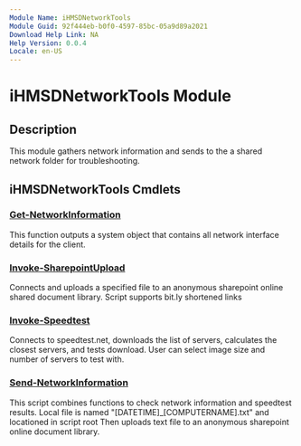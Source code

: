 ```yaml
---
Module Name: iHMSDNetworkTools
Module Guid: 92f444eb-b0f0-4597-85bc-05a9d89a2021
Download Help Link: NA
Help Version: 0.0.4
Locale: en-US
---
```


# iHMSDNetworkTools Module
## Description
This module gathers network information and sends to the a shared network folder for troubleshooting.

## iHMSDNetworkTools Cmdlets
### [Get-NetworkInformation](Get-NetworkInformation.md)
This function outputs a system object that contains all network interface details for the client.

### [Invoke-SharepointUpload](Invoke-SharepointUpload.md)
Connects and uploads a specified file to an anonymous sharepoint online shared document library.
Script supports bit.ly shortened links

### [Invoke-Speedtest](Invoke-Speedtest.md)
Connects to speedtest.net, downloads the list of servers, calculates the closest servers, and tests download.
User can select image size and number of servers to test with.

### [Send-NetworkInformation](Send-NetworkInformation.md)
This script combines functions to check network information and speedtest results.
Local file is named "[DATETIME]_[COMPUTERNAME].txt" and locationed in script root
Then uploads text file to an anonymous sharepoint online document library.


